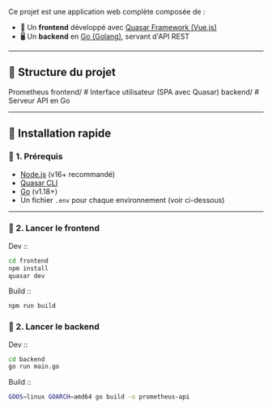 Ce projet est une application web complète composée de :

- 🔧 Un **frontend** développé avec [Quasar Framework (Vue.js)](https://quasar.dev/)
- 🖥️ Un **backend** en [Go (Golang)](https://golang.org/), servant d'API REST

---

## 📁 Structure du projet

Prometheus
    frontend/ # Interface utilisateur (SPA avec Quasar)
    backend/  # Serveur API en Go

---

## 🚀 Installation rapide

### 🔸 1. Prérequis

- [Node.js](https://nodejs.org/) (v16+ recommandé)
- [Quasar CLI](https://quasar.dev/start/pick-quasar-flavour)
- [Go](https://golang.org/doc/install) (v1.18+)
- Un fichier `.env` pour chaque environnement (voir ci-dessous)

---

### 🔸 2. Lancer le **frontend**

Dev ::
```bash
cd frontend
npm install
quasar dev
```

Build ::
```bash
npm run build
```

### 🔸 2. Lancer le **backend**

Dev ::
```bash
cd backend
go run main.go
```

Build ::
```bash
GOOS=linux GOARCH=amd64 go build -o prometheus-api
```